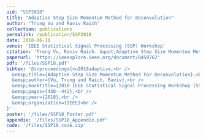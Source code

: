 ```yaml
---
uid: "SSP2018"
title: "Adaptive Step Size Momentum Method for Deconvolution"
author: "Trung Vu and Raviv Raich"
collection: publications
permalink: /publication/SSP2018
date: 2018-06-10
venue: 'IEEE Statistical Signal Processing (SSP) Workshop'
citation: 'Trung Vu, Raviv Raich. &quot;Adaptive Step Size Momentum Method for Deconvolution,&quot; In 2018 IEEE Statistical Signal Processing Workshop (SSP), pp. 438-442. IEEE, 2018.'
paperurl: 'https://ieeexplore.ieee.org/document/8450762'
pdf: '/files/SSP18.pdf'
bibtex: '@inproceedings{vu2018adaptive,<br />
  &emsp;title={Adaptive Step Size Momentum Method For Deconvolution},<br />
  &emsp;author={Vu, Trung and Raich, Raviv},<br />
  &emsp;booktitle={2018 IEEE Statistical Signal Processing Workshop (SSP)},<br />
  &emsp;pages={438--442},<br />
  &emsp;year={2018},<br />
  &emsp;organization={IEEE}<br />
}'
poster: '/files/SSP18_Poster.pdf'
appendix: '/files/SSP18_Appendix.pdf'
code: '/files/SSP18_code.zip'
---
```

